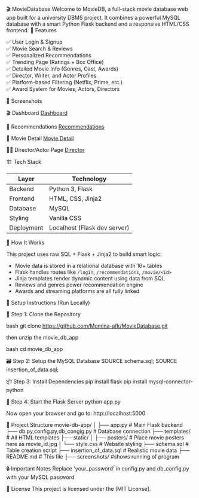 🎬 MovieDatabase
Welcome to MovieDB, a full-stack movie database web app built for a university DBMS project. It combines a powerful MySQL database with a smart Python Flask backend and a responsive HTML/CSS frontend.
🌟 Features

✅ User Login & Signup  
✅ Movie Search & Reviews  
✅ Personalized Recommendations  
✅ Trending Page (Ratings + Box Office)  
✅ Detailed Movie Info (Genres, Cast, Awards)  
✅ Director, Writer, and Actor Profiles  
✅ Platform-based Filtering (Netflix, Prime, etc.)  
✅ Award System for Movies, Actors, Directors  

📸 Screenshots

🎬 Dashboard
[Dashboard](screenshots/dashboard.png)

🎯 Recommendations
[Recommendations](screenshots/recommendations.png)

📖 Movie Detail
[Movie Detail](screenshots/movie_detail.png)

👨‍🎤 Director/Actor Page
[Director](screenshots/director.png)

🏗️ Tech Stack

| Layer        | Technology |
|--------------|------------|
| Backend      | Python 3, Flask |
| Frontend     | HTML, CSS, Jinja2 |
| Database     | MySQL |
| Styling      | Vanilla CSS |
| Deployment   | Localhost (Flask dev server) |

🧠 How It Works

This project uses raw SQL + Flask + Jinja2 to build smart logic:

- Movie data is stored in a relational database with 16+ tables
- Flask handles routes like `/login`, `/recommendations`, `/movie/<id>`
- Jinja templates render dynamic content using data from SQL
- Reviews and genres power recommendation engine
- Awards and streaming platforms are all fully linked

🔧 Setup Instructions (Run Locally)

🔁 Step 1: Clone the Repository

bash
git clone https://github.com/Momina-afk/MovieDatabase.git

then unzip the movie_db_app

bash
cd movie_db_app


🗃️ Step 2: Setup the MySQL Database
SOURCE schema.sql;
SOURCE insertion_of_data.sql;

📦 Step 3: Install Dependencies
pip install flask
pip install mysql-connector-python

🚀 Step 4: Start the Flask Server
python app.py

Now open your browser and go to:
http://localhost:5000

📂 Project Structure
movie-db-app/
│
├── app.py                       # Main Flask backend
├── db.py,config.py,db_congig.py # Database connection
├── templates/                   # All HTML templates
├── static/
│   ├── posters/                 # Place movie posters here as movie_id.jpg
│   └── style.css                # Website styling
├── schema.sql                   # Table creation script
├── insertion_of_data.sql        # Realistic movie data
├── README.md                    # This file
├── screenshots/                 #shows running of program

🔒 Important Notes
Replace 'your_password' in config.py and db_config.py with your MySQL password

📄 License
This project is licensed under the [MIT License].

